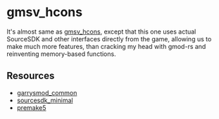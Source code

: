 # gmsv_hcons
It's almost same as [gmsv_hcons](https://github.com/shockpast/gmsv_hcons), except that this one uses actual SourceSDK and other interfaces directly from the game, allowing us to make much more features, than cracking my head with gmod-rs and reinventing memory-based functions.

## Resources
- [garrysmod_common](https://github.com/danielga/garrysmod_common/tree/master)
- [sourcesdk_minimal](https://github.com/danielga/sourcesdk-minimal/tree/master)
- [premake5](https://premake.github.io/)